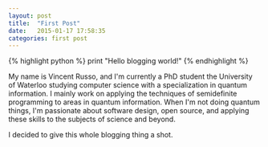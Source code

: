```yaml
---
layout: post
title:  "First Post"
date:   2015-01-17 17:58:35
categories: first post 
---
```


<!--
You’ll find this post in your `_posts` directory. Go ahead and edit it and re-build the site to see your changes. You can rebuild the site in many different ways, but the most common way is to run `jekyll serve`, which launches a web server and auto-regenerates your site when a file is updated.

To add new posts, simply add a file in the `_posts` directory that follows the convention `YYYY-MM-DD-name-of-post.ext` and includes the necessary front matter. Take a look at the source for this post to get an idea about how it works.

Jekyll also offers powerful support for code snippets:

{% highlight ruby %}
def print_hi(name)
  puts "Hi, #{name}"
end
print_hi('Tom')
#=> prints 'Hi, Tom' to STDOUT.
{% endhighlight %}

Check out the [Jekyll docs][jekyll] for more info on how to get the most out of Jekyll. File all bugs/feature requests at [Jekyll’s GitHub repo][jekyll-gh]. If you have questions, you can ask them on [Jekyll’s dedicated Help repository][jekyll-help].

[jekyll]:      http://jekyllrb.com
[jekyll-gh]:   https://github.com/jekyll/jekyll
[jekyll-help]: https://github.com/jekyll/jekyll-help
-->

{% highlight python %}
print "Hello blogging world!"
{% endhighlight %}

My name is Vincent Russo, and I'm currently a PhD student the University of Waterloo studying computer science with a specialization in quantum information.
I mainly work on applying the techniques of semidefinite programming to areas in quantum information. When I'm not doing quantum things, I'm passionate about 
software design, open source, and applying these skills to the subjects of science and beyond. 

I decided to give this whole blogging thing a shot. 